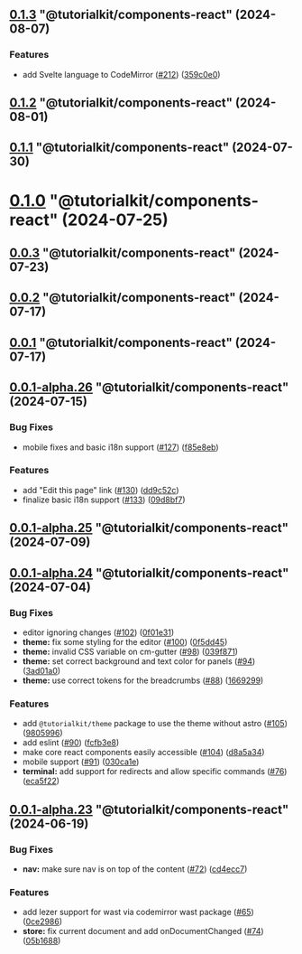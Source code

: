 ## [0.1.3](https://github.com/stackblitz/tutorialkit/compare/0.1.2...0.1.3) "@tutorialkit/components-react" (2024-08-07)


### Features

* add Svelte language to CodeMirror ([#212](https://github.com/stackblitz/tutorialkit/issues/212)) ([359c0e0](https://github.com/stackblitz/tutorialkit/commit/359c0e05c91c437066ff9a19a61bb74365faf3f0))



## [0.1.2](https://github.com/stackblitz/tutorialkit/compare/0.1.1...0.1.2) "@tutorialkit/components-react" (2024-08-01)



## [0.1.1](https://github.com/stackblitz/tutorialkit/compare/0.1.0...0.1.1) "@tutorialkit/components-react" (2024-07-30)



# [0.1.0](https://github.com/stackblitz/tutorialkit/compare/0.0.3...0.1.0) "@tutorialkit/components-react" (2024-07-25)



## [0.0.3](https://github.com/stackblitz/tutorialkit/compare/0.0.2...0.0.3) "@tutorialkit/components-react" (2024-07-23)



## [0.0.2](https://github.com/stackblitz/tutorialkit/compare/0.0.1...0.0.2) "@tutorialkit/components-react" (2024-07-17)



## [0.0.1](https://github.com/stackblitz/tutorialkit/compare/0.0.1-alpha.26...0.0.1) "@tutorialkit/components-react" (2024-07-17)



## [0.0.1-alpha.26](https://github.com/stackblitz/tutorialkit/compare/0.0.1-alpha.25...0.0.1-alpha.26) "@tutorialkit/components-react" (2024-07-15)


### Bug Fixes

* mobile fixes and basic i18n support ([#127](https://github.com/stackblitz/tutorialkit/issues/127)) ([f85e8eb](https://github.com/stackblitz/tutorialkit/commit/f85e8eb6058473b0ad2e061d39e14d111f3f34fe))


### Features

* add "Edit this page" link ([#130](https://github.com/stackblitz/tutorialkit/issues/130)) ([dd9c52c](https://github.com/stackblitz/tutorialkit/commit/dd9c52c6f1d3c90cc1d993d8c0fec61dadfc5815))
* finalize basic i18n support ([#133](https://github.com/stackblitz/tutorialkit/issues/133)) ([09d8bf7](https://github.com/stackblitz/tutorialkit/commit/09d8bf7bd7673abb5b92b7de569daad1b44b07fd))



## [0.0.1-alpha.25](https://github.com/stackblitz/tutorialkit/compare/0.0.1-alpha.24...0.0.1-alpha.25) "@tutorialkit/components-react" (2024-07-09)



## [0.0.1-alpha.24](https://github.com/stackblitz/tutorialkit/compare/0.0.1-alpha.23...0.0.1-alpha.24) "@tutorialkit/components-react" (2024-07-04)


### Bug Fixes

* editor ignoring changes ([#102](https://github.com/stackblitz/tutorialkit/issues/102)) ([0f01e31](https://github.com/stackblitz/tutorialkit/commit/0f01e317d449761fb7da8291119e57bd1d934e79))
* **theme:** fix some styling for the editor ([#100](https://github.com/stackblitz/tutorialkit/issues/100)) ([0f5dd45](https://github.com/stackblitz/tutorialkit/commit/0f5dd4540cf65535ce3b834846f7dd2029551987))
* **theme:** invalid CSS variable on cm-gutter ([#98](https://github.com/stackblitz/tutorialkit/issues/98)) ([039f871](https://github.com/stackblitz/tutorialkit/commit/039f8714df8401a81472d134786029212c7d0d44))
* **theme:** set correct background and text color for panels ([#94](https://github.com/stackblitz/tutorialkit/issues/94)) ([3ad01a0](https://github.com/stackblitz/tutorialkit/commit/3ad01a0cc1055c1f1ffd7b220785f4be1d8d0669))
* **theme:** use correct tokens for the breadcrumbs ([#88](https://github.com/stackblitz/tutorialkit/issues/88)) ([1669299](https://github.com/stackblitz/tutorialkit/commit/1669299c988b8680dda4360e8f02d64c601ad48d))


### Features

* add `@tutorialkit/theme` package to use the theme without astro ([#105](https://github.com/stackblitz/tutorialkit/issues/105)) ([9805996](https://github.com/stackblitz/tutorialkit/commit/9805996a4211a1c8a3e1bfbbd958a27f1957d4d7))
* add eslint ([#90](https://github.com/stackblitz/tutorialkit/issues/90)) ([fcfb3e8](https://github.com/stackblitz/tutorialkit/commit/fcfb3e8109b5be1ef59ac2bfd8efd4db8e635e34))
* make core react components easily accessible ([#104](https://github.com/stackblitz/tutorialkit/issues/104)) ([d8a5a34](https://github.com/stackblitz/tutorialkit/commit/d8a5a341df6c2d23d1d59ede61b4d3ef689af081))
* mobile support ([#91](https://github.com/stackblitz/tutorialkit/issues/91)) ([030ca1e](https://github.com/stackblitz/tutorialkit/commit/030ca1ee688f75f6e59ae25a1b2433823ade384f))
* **terminal:** add support for redirects and allow specific commands ([#76](https://github.com/stackblitz/tutorialkit/issues/76)) ([eca5f22](https://github.com/stackblitz/tutorialkit/commit/eca5f22e3120c4d59349f416322b990d37cb0c15))



## [0.0.1-alpha.23](https://github.com/stackblitz/tutorialkit/compare/0.0.1-alpha.22...0.0.1-alpha.23) "@tutorialkit/components-react" (2024-06-19)


### Bug Fixes

* **nav:** make sure nav is on top of the content ([#72](https://github.com/stackblitz/tutorialkit/issues/72)) ([cd4ecc7](https://github.com/stackblitz/tutorialkit/commit/cd4ecc756dde3d2d74326154c7ba700c967f8b97))


### Features

* add lezer support for wast via codemirror wast package ([#65](https://github.com/stackblitz/tutorialkit/issues/65)) ([0ce2986](https://github.com/stackblitz/tutorialkit/commit/0ce2986077a5c8384a7f118bab9d8820ff707c72))
* **store:** fix current document and add onDocumentChanged ([#74](https://github.com/stackblitz/tutorialkit/issues/74)) ([05b1688](https://github.com/stackblitz/tutorialkit/commit/05b1688718ab6e8d7d55c09e892c7f1faef9116e))



